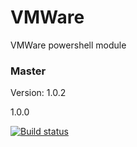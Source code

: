 # VMWare
VMWare powershell module

### Master

Version: 1.0.2

1.0.0

[![Build status](https://ci.appveyor.com/api/projects/status/v6ex7ak8plsoutn5/branch/master?svg=true)](https://ci.appveyor.com/project/jeffbuenting/vmware/branch/master)
